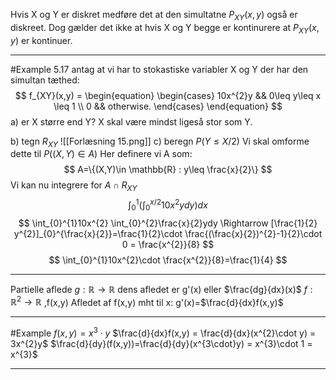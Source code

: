 Hvis X og Y er diskret medføre det at den simultatne $P_{XY}(x,y)$ også er diskreet. Dog gælder det ikke at hvis X og Y begge er kontinurere at $P_{XY}(x,y)$ er kontinuer.
___
#Example 
5.17
antag at vi har to stokastiske variabler X og Y der har den simultan tæthed:
$$
f_{XY}(x,y) =
\begin{equation}
\begin{cases}
10x^{2}y && 0\leq y\leq x \leq 1 \\
0 && otherwise.
\end{cases}
\end{equation}
$$
a) er X større end Y?
X skal være mindst ligeså stor som Y.

b) tegn $R_{XY}$
![[Forlæsning 15.png]]
c)
beregn $P(Y\leq X/2)$
Vi skal omforme dette til $P((X,Y)\in A)$
Her definere vi A som:
$$
A=\{(X,Y)\in \mathbb{R} : y\leq \frac{x}{2}\}
$$
Vi kan nu integrere for  $A \cap R_{XY}$ 
$$
\int_{0}^{1}(\int_{0}^{x/2} 10x^{2}y dy)dx
$$
$$
\int_{0}^{1}10x^{2} \int_{0}^{2}\frac{x}{2}ydy \Rightarrow [\frac{1}{2} y^{2}]_{0}^{\frac{x}{2}}=\frac{1}{2}\cdot \frac{(\frac{x}{2})^{2}-1}{2}\cdot 0 = \frac{x^{2}}{8}
$$
$$
\int_{0}^{1}10x^{2}\cdot \frac{x^{2}}{8}=\frac{1}{4}
$$
___
Partielle aflede
$g:\mathbb{R}\rightarrow\mathbb{R}$ dens afledet er g'(x) eller $\frac{dg}{dx}(x)$
$f:\mathbb{R}^{2}\rightarrow \mathbb{R}$ ,f(x,y) Afledet af f(x,y) mht til x: g'(x)=$\frac{d}{dx}f(x,y)$
___
#Example 
$f(x,y)=x^{3}\cdot y$ 
$\frac{d}{dx}f(x,y) = \frac{d}{dx}(x^{2}\cdot y) = 3x^{2}y$
$\frac{d}{dy}(f(x,y))=\frac{d}{dy}(x^{3\cdot}y) = x^{3}\cdot 1 = x^{3}$
___

